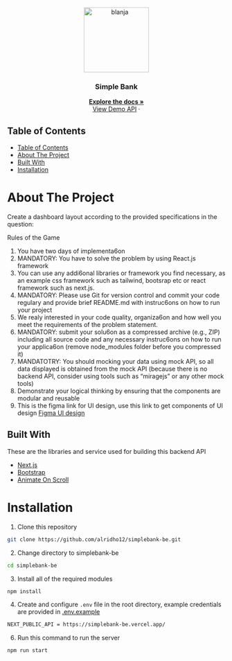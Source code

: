 <br />
<p align="center">
  <div align="center">
    <img height="150" src="https://cdn.discordapp.com/attachments/1133070686869524531/1165837955403882496/sb-transformed-removebg.png?ex=65484e34&is=6535d934&hm=54d50623867a98bfdddd5d9933e53b0a0add47fa1aab4607110f2ee8ce5269ce&" alt="blanja" border="0"/>
  </div>
  <h3 align="center">Simple Bank</h3>
  <p align="center">
    <a href="https://github.com/alridho12/simplebank-fe"><strong>Explore the docs »</strong></a>
    <br />
    <a href="hthttps://simplebank-be.vercel.app">View Demo API</a>
    ·
  </p>
</p>

## Table of Contents

- [Table of Contents](#table-of-contents)
- [About The Project](#about-the-project)
- [Built With](#built-with)
- [Installation](#installation)

# About The Project

Create a dashboard layout according to the provided specifications in the question:

Rules of the Game

1. You have two days of implementa6on
2. MANDATORY: You have to solve the problem by using React.js framework
3. You can use any addi6onal libraries or framework you find necessary, as an example css framework such as
   tailwind, bootsrap etc or react framework such as next.js.
4. MANDATORY: Please use Git for version control and commit your code regulary and provide brief
   README.md with instruc6ons on how to run your project
5. We realy interested in your code quality, organiza6on and how well you meet the requirements of the
   problem statement.
6. MANDATORY: submit your solu6on as a compressed archive (e.g., ZIP) including all source code and any
   necessary instruc6ons on how to run your applica6on (remove node_modules folder before you
   compressed it)
7. MANDATOTRY: You should mocking your data using mock API, so all data displayed is obtained from the
   mock API (because there is no backend API, consider using tools such as “miragejs” or any other mock
   tools)
8. Demonstrate your logical thinking by ensuring that the components are modular and reusable
9. This is the figma link for UI design, use this link to get components of UI design
   [Figma UI design](<https://www.figma.com/file/0nwzy8trAIwegTPHXmMg2H/Admin-Dashboard-(Community)?type=design&node-id=3-99&mode=design&t=R7gPmarzbb7XMro3-0>)

## Built With

These are the libraries and service used for building this backend API

- [Next.js](https://nextjs.org)
- [Bootstrap](https://getbootstrap.com)
- [Animate On Scroll](https://michalsnik.github.io/aos/)

# Installation

1. Clone this repository

```sh
git clone https://github.com/alridho12/simplebank-be.git
```

2. Change directory to simplebank-be

```sh
cd simplebank-be
```

3. Install all of the required modules

```sh
npm install
```

4. Create and configure `.env` file in the root directory, example credentials are provided in [.env.example](./.env.example)

```sh
NEXT_PUBLIC_API = https://simplebank-be.vercel.app/
```

6. Run this command to run the server

```sh
npm run start
```
